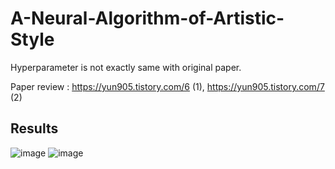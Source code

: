 # A-Neural-Algorithm-of-Artistic-Style


Hyperparameter is not exactly same with original paper.

Paper review : https://yun905.tistory.com/6 (1), https://yun905.tistory.com/7 (2)


## Results


![image](https://user-images.githubusercontent.com/71681194/107150649-2ddcde00-69a2-11eb-9d4f-4f1eda6c4b4e.png)
![image](https://user-images.githubusercontent.com/71681194/107150655-346b5580-69a2-11eb-9fd2-6b72bad523ad.png)
